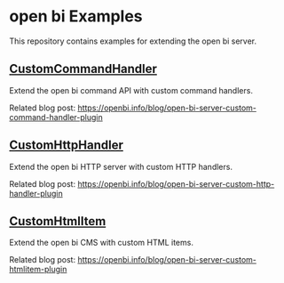 # open bi Examples

This repository contains examples for extending the open bi server.

## [CustomCommandHandler](CustomCommandHandler)

Extend the open bi command API with custom command handlers.

Related blog post: https://openbi.info/blog/open-bi-server-custom-command-handler-plugin

## [CustomHttpHandler](CustomHttpHandler)

Extend the open bi HTTP server with custom HTTP handlers.

Related blog post: https://openbi.info/blog/open-bi-server-custom-http-handler-plugin

## [CustomHtmlItem](CustomHtmlItem)

Extend the open bi CMS with custom HTML items.

Related blog post: https://openbi.info/blog/open-bi-server-custom-htmlitem-plugin
